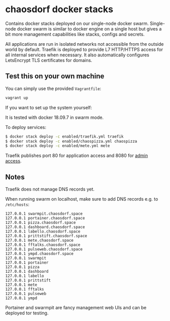 # chaosdorf docker stacks

Contains docker stacks deployed on our single-node docker swarm.
Single-node docker swarm is similar to docker engine on a single host
but gives a bit more management capabilities like stacks, configs and secrets.

All applications are run in isolated networks not accessible from the outside world by default.
Traefik is deployed to provide L7 HTTP/HTTPS access for all internal services when necessary.
It also automatically configures LetsEncrypt TLS certificates for domains.

## Test this on your own machine

You can simply use the provided `Vagrantfile`:

```bash
vagrant up
```

If you want to set up the system yourself:

It is tested with docker 18.09.7 in swarm mode.

To deploy services:

```bash
$ docker stack deploy -c enabled/traefik.yml traefik
$ docker stack deploy -c enabled/chaospizza.yml chaospizza
$ docker stack deploy -c enabled/mete.yml mete
```

Traefik publishes port 80 for application access and 8080 for [admin access](http://127.0.0.1:8080/dashboard/).

## Notes

Traefik does not manage DNS records yet.

When running swarm on localhost, make sure to add DNS records e.g. to `/etc/hosts`:

```
127.0.0.1 swarmpit.chaosdorf.space
127.0.0.1 portainer.chaosdorf.space
127.0.0.1 pizza.chaosdorf.space
127.0.0.1 dashboard.chaosdorf.space
127.0.0.1 labello.chaosdorf.space
127.0.0.1 prittstift.chaosdorf.space
127.0.0.1 mete.chaosdorf.space
127.0.0.1 fftalks.chaosdorf.space
127.0.0.1 pulseweb.chaosdorf.space
127.0.0.1 ympd.chaosdorf.space
127.0.0.1 swarmpit
127.0.0.1 portainer
127.0.0.1 pizza
127.0.0.1 dashboard
127.0.0.1 labello
127.0.0.1 prittstift
127.0.0.1 mete
127.0.0.1 fftalks
127.0.0.1 pulseweb
127.0.0.1 ympd
```

Portainer and swarmpit are fancy management web UIs and can be deployed tor testing.
